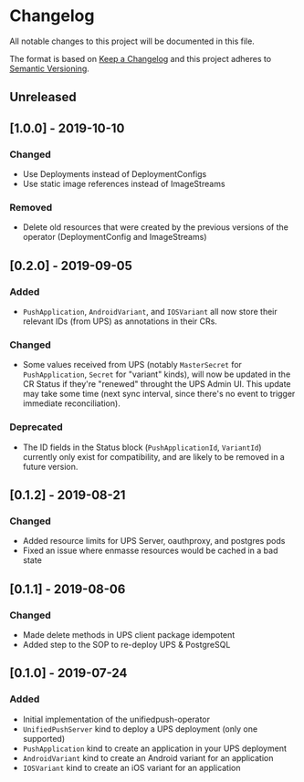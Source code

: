 # Changelog
All notable changes to this project will be documented in this file.

The format is based on [Keep a Changelog](http://keepachangelog.com/en/1.0.0/)
and this project adheres to [Semantic Versioning](http://semver.org/spec/v2.0.0.html).

## Unreleased

## [1.0.0] - 2019-10-10
### Changed
- Use Deployments instead of DeploymentConfigs
- Use static image references instead of ImageStreams

### Removed
- Delete old resources that were created by the previous versions of the operator 
  (DeploymentConfig and ImageStreams)

## [0.2.0] - 2019-09-05
### Added
- `PushApplication`, `AndroidVariant`, and `IOSVariant` all now store
  their relevant IDs (from UPS) as annotations in their CRs.

### Changed
- Some values received from UPS (notably `MasterSecret` for
  `PushApplication`, `Secret` for "variant" kinds), will now be
  updated in the CR Status if they're "renewed" throught the UPS Admin
  UI. This update may take some time (next sync interval, since
  there's no event to trigger immediate reconciliation).

### Deprecated
- The ID fields in the Status block (`PushApplicationId`, `VariantId`)
  currently only exist for compatibility, and are likely to be removed
  in a future version.

## [0.1.2] - 2019-08-21
### Changed
- Added resource limits for UPS Server, oauthproxy, and postgres pods
- Fixed an issue where enmasse resources would be cached in a bad state

## [0.1.1] - 2019-08-06
### Changed
- Made delete methods in UPS client package idempotent
- Added step to the SOP to re-deploy UPS & PostgreSQL

## [0.1.0] - 2019-07-24
### Added
- Initial implementation of the unifiedpush-operator
- `UnifiedPushServer` kind to deploy a UPS deployment (only one supported)
- `PushApplication` kind to create an application in your UPS deployment
- `AndroidVariant` kind to create an Android variant for an application
- `IOSVariant` kind to create an iOS variant for an application
